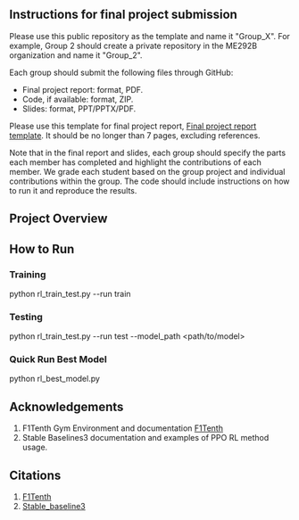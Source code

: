 ## Instructions for final project submission
Please use this public repository as the template and name it "Group_X". For example, Group 2 should create a private repository in the ME292B organization and name it "Group_2".

Each group should submit the following files through GitHub:
 - Final project report: format, PDF.
 - Code, if available: format, ZIP.
 - Slides: format, PPT/PPTX/PDF.

Please use this template for final project report, [Final project report template](https://www.overleaf.com/read/ynbtcmrnwnkp#5cb5c7). It should be no longer than 7 pages, excluding references.

Note that in the final report and slides, each group should specify the parts each member has completed and highlight the contributions of each member. We grade each student based on the group project and individual contributions within the group. The code should include instructions on how to run it and reproduce the results.
## Project Overview 
## How to Run
### Training 
python rl_train_test.py --run train 
### Testing 
python rl_train_test.py --run test --model_path <path/to/model>
### Quick Run Best Model
python rl_best_model.py 

## Acknowledgements
1. F1Tenth Gym Environment and documentation [F1Tenth](https://github.com/f1tenth/f1tenth_gym)
2. Stable Baselines3 documentation and examples of PPO RL method usage. 
## Citations
1. [F1Tenth](https://github.com/f1tenth/f1tenth_gym)
2. [Stable_baseline3](https://stable-baselines3.readthedocs.io/en/master/modules/ppo.html#example)
